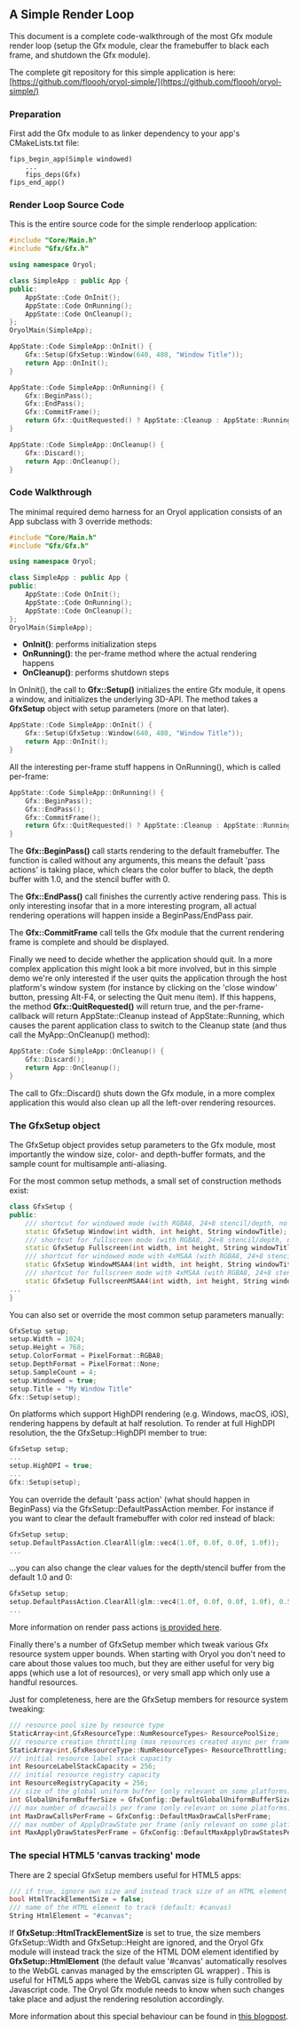 ## A Simple Render Loop

This document is a complete code-walkthrough of the most Gfx module render loop (setup the Gfx module, clear the
framebuffer to black each frame, and shutdown the Gfx
module).

The complete git repository for this simple
application is here: [https://github.com/floooh/oryol-simple/](https://github.com/floooh/oryol-simple/)

### Preparation

First add the Gfx module to as linker dependency to your app's CMakeLists.txt file:

```
fips_begin_app(Simple windowed)
    ...
    fips_deps(Gfx)
fips_end_app()
```

### Render Loop Source Code

This is the entire source code for the simple
renderloop application:

```cpp
#include "Core/Main.h"
#include "Gfx/Gfx.h"

using namespace Oryol;

class SimpleApp : public App {
public:
    AppState::Code OnInit();
    AppState::Code OnRunning();
    AppState::Code OnCleanup();
};
OryolMain(SimpleApp);

AppState::Code SimpleApp::OnInit() {
    Gfx::Setup(GfxSetup::Window(640, 480, "Window Title"));
    return App::OnInit();
}

AppState::Code SimpleApp::OnRunning() {
    Gfx::BeginPass();
    Gfx::EndPass();
    Gfx::CommitFrame();
    return Gfx::QuitRequested() ? AppState::Cleanup : AppState::Running;
}

AppState::Code SimpleApp::OnCleanup() {
    Gfx::Discard();
    return App::OnCleanup();
}
```

### Code Walkthrough

The minimal required demo harness for an Oryol application consists
of an App subclass with 3 override methods:

```cpp
#include "Core/Main.h"
#include "Gfx/Gfx.h"

using namespace Oryol;

class SimpleApp : public App {
public:
    AppState::Code OnInit();
    AppState::Code OnRunning();
    AppState::Code OnCleanup();
};
OryolMain(SimpleApp);
```

- **OnInit()**: performs initialization steps
- **OnRunning()**: the per-frame method where the actual rendering happens
- **OnCleanup()**: performs shutdown steps

In OnInit(), the call to **Gfx::Setup()** initializes the entire Gfx module,
it opens a window, and initializes the underlying 3D-API. The method takes a
**GfxSetup** object with setup parameters (more on that later).

```cpp
AppState::Code SimpleApp::OnInit() {
    Gfx::Setup(GfxSetup::Window(640, 480, "Window Title"));
    return App::OnInit();
}
```

All the interesting per-frame stuff happens in OnRunning(), which
is called per-frame:
```cpp
AppState::Code SimpleApp::OnRunning() {
    Gfx::BeginPass();
    Gfx::EndPass();
    Gfx::CommitFrame();
    return Gfx::QuitRequested() ? AppState::Cleanup : AppState::Running;
}
```

The **Gfx::BeginPass()** call starts rendering to the default
framebuffer. The function is called without any arguments, this 
means the default 'pass actions' is taking place, which clears the
color buffer to black, the depth buffer with 1.0, and the stencil buffer
with 0.

The **Gfx::EndPass()** call finishes the currently active rendering
pass. This is only interesting insofar that in a more interesting program,
all actual rendering operations will happen inside a BeginPass/EndPass pair.

The **Gfx::CommitFrame** call tells the Gfx module that the current
rendering frame is complete and should be displayed.

Finally we need to decide whether the application should quit. In a more
complex application this might look a bit more involved, but in this
simple demo we're only interested if the user quits the application
through the host platform's window system (for instance by clicking
on the 'close window' button, pressing Alt-F4, or selecting the
Quit menu item). If this happens, the method **Gfx::QuitRequested()**
will return true, and the per-frame-callback will return 
AppState::Cleanup instead of AppState::Running, which causes the 
parent application class to switch to the Cleanup state (and thus
call the MyApp::OnCleanup() method):

```cpp
AppState::Code SimpleApp::OnCleanup() {
    Gfx::Discard();
    return App::OnCleanup();
}
```
The call to Gfx::Discard() shuts down the Gfx module, in a more complex
application this would also clean up all the left-over rendering resources.

### The GfxSetup object

The GfxSetup object provides setup parameters to the Gfx module, most 
importantly the window size, color- and depth-buffer formats, and the
sample count for multisample anti-aliasing.

For the most common setup methods, a small set of construction methods
exist:

```cpp
class GfxSetup {
public:
    /// shortcut for windowed mode (with RGBA8, 24+8 stencil/depth, no MSAA)
    static GfxSetup Window(int width, int height, String windowTitle);
    /// shortcut for fullscreen mode (with RGBA8, 24+8 stencil/depth, no MSAA)
    static GfxSetup Fullscreen(int width, int height, String windowTitle);
    /// shortcut for windowed mode with 4xMSAA (with RGBA8, 24+8 stencil/depth)
    static GfxSetup WindowMSAA4(int width, int height, String windowTitle);
    /// shortcut for fullscreen mode with 4xMSAA (with RGBA8, 24+8 stencil/depth)
    static GfxSetup FullscreenMSAA4(int width, int height, String windowTitle);
...
}
```

You can also set or override the most common setup parameters manually:

```cpp
GfxSetup setup;
setup.Width = 1024;
setup.Height = 768;
setup.ColorFormat = PixelFormat::RGBA8;
setup.DepthFormat = PixelFormat::None;
setup.SampleCount = 4;
setup.Windowed = true;
setup.Title = "My Window Title"
Gfx::Setup(setup);
```

On platforms which support HighDPI rendering (e.g. Windows, macOS, iOS),
rendering happens by default at half resolution. To render at full HighDPI
resolution, the the GfxSetup::HighDPI member to true:

```cpp
GfxSetup setup;
...
setup.HighDPI = true;
...
Gfx::Setup(setup);
```

You can override the default 'pass action' (what should happen in BeginPass)
via the GfxSetup::DefaultPassAction member. For instance if you want to
clear the default framebuffer with color red instead of black:

```cpp
GfxSetup setup;
setup.DefaultPassAction.ClearAll(glm::vec4(1.0f, 0.0f, 0.0f, 1.0f));
...
```
...you can also change the clear values for the depth/stencil buffer from
the default 1.0 and 0:

```cpp
GfxSetup setup;
setup.DefaultPassAction.ClearAll(glm::vec4(1.0f, 0.0f, 0.0f, 1.0f), 0.5f, 255);
...
```

More information on render pass actions [is provided here](RenderPasses.md).

Finally there's a number of GfxSetup member which tweak various
Gfx resource system upper bounds. When starting with Oryol you don't
need to care about those values too much, but they are either useful
for very big apps (which use a lot of resources), or very small app
which only use a handful resources.

Just for completeness, here are the GfxSetup members for resource
system tweaking:

```cpp
/// resource pool size by resource type
StaticArray<int,GfxResourceType::NumResourceTypes> ResourcePoolSize;
/// resource creation throttling (max resources created async per frame)
StaticArray<int,GfxResourceType::NumResourceTypes> ResourceThrottling;
/// initial resource label stack capacity
int ResourceLabelStackCapacity = 256;
/// initial resource registry capacity
int ResourceRegistryCapacity = 256;
/// size of the global uniform buffer (only relevant on some platforms)
int GlobalUniformBufferSize = GfxConfig::DefaultGlobalUniformBufferSize;
/// max number of drawcalls per frame (only relevant on some platforms)
int MaxDrawCallsPerFrame = GfxConfig::DefaultMaxDrawCallsPerFrame;
/// max number of ApplyDrawState per frame (only relevant on some platforms)
int MaxApplyDrawStatesPerFrame = GfxConfig::DefaultMaxApplyDrawStatesPerFrame;
```

### The special HTML5 'canvas tracking' mode

There are 2 special GfxSetup members useful for HTML5 apps:

```cpp
/// if true, ignore own size and instead track size of an HTML element (emscripten only)
bool HtmlTrackElementSize = false;
/// name of the HTML element to track (default: #canvas)
String HtmlElement = "#canvas";
```

If **GfxSetup::HtmlTrackElementSize** is set to true, the size members
GfxSetup::Width and GfxSetup::Height are ignored, and the Oryol Gfx module
will instead track the size of the HTML DOM element identified by
**GfxSetup::HtmlElement** (the default value '#canvas' automatically
resolves to the WebGL canvas managed by the emscripten GL wrapper) . This is
useful for HTML5 apps where the WebGL canvas size is fully controlled by
Javascript code. The Oryol Gfx module needs to know when such changes take
place and adjust the rendering resolution accordingly.

More information about this special behaviour can be found in 
[this blogpost](http://floooh.github.io/2017/02/22/emsc-html.html).
